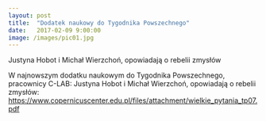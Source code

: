 ```yaml
---
layout: post
title:  "Dodatek naukowy do Tygodnika Powszechnego"
date:   2017-02-09 9:00:00
image: /images/pic01.jpg
---
```


Justyna Hobot i Michał Wierzchoń, opowiadają o rebelii zmysłów

W najnowszym dodatku naukowym do Tygodnika Powszechnego, pracownicy C-LAB: Justyna Hobot i Michał Wierzchoń, opowiadają o rebelii zmysłów: https://www.copernicuscenter.edu.pl/files/attachment/wielkie_pytania_tp07.pdf
